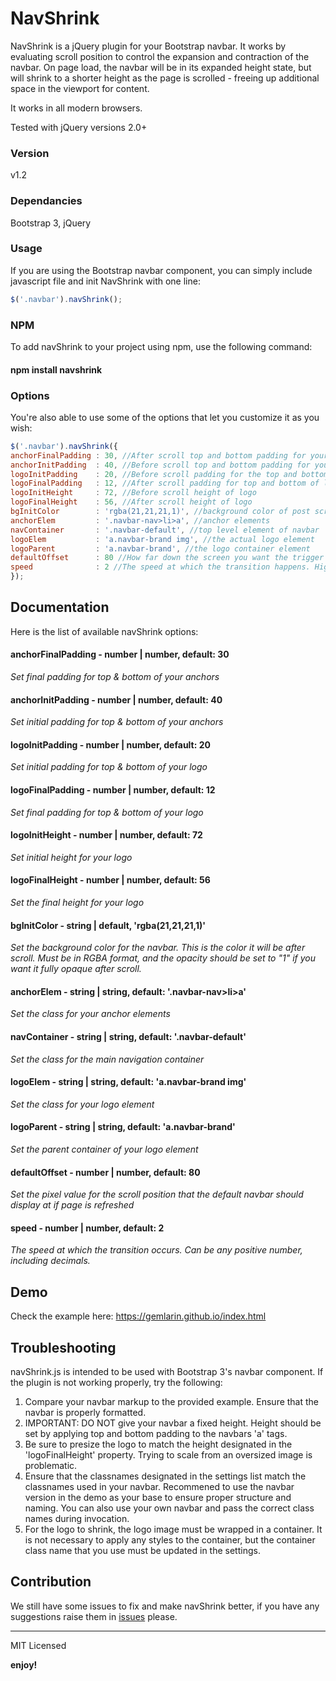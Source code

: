 # NavShrink

NavShrink is a jQuery plugin for your Bootstrap navbar. It works by evaluating scroll position to control the expansion and contraction of the navbar. On page load, the navbar will be in its expanded height state, but will shrink to a shorter height as the page is scrolled - freeing up additional space in the viewport for content.

It works in all modern browsers.

Tested with jQuery versions 2.0+

### Version
v1.2

### Dependancies

Bootstrap 3, jQuery

### Usage

If you are using the Bootstrap navbar component, you can simply include javascript file and init NavShrink with one line:

```javascript
$('.navbar').navShrink();
```

### NPM
To add navShrink to your project using npm, use the following command:
#### npm install navshrink

### Options

You're also able to use some of the options that let you customize it as you wish:

```javascript
$('.navbar').navShrink({
anchorFinalPadding : 30, //After scroll top and bottom padding for your anchors
anchorInitPadding  : 40, //Before scroll top and bottom padding for your anchors
logoInitPadding    : 20, //Before scroll padding for the top and bottom of logo
logoFinalPadding   : 12, //After scroll padding for top and bottom of logo
logoInitHeight     : 72, //Before scroll height of logo
logoFinalHeight    : 56, //After scroll height of logo
bgInitColor        : 'rgba(21,21,21,1)', //background color of post scroll navbar. MUST be in RGBA with an opacity of 1.
anchorElem         : '.navbar-nav>li>a', //anchor elements
navContainer       : '.navbar-default', //top level element of navbar
logoElem           : 'a.navbar-brand img', //the actual logo element
logoParent         : 'a.navbar-brand', //the logo container element
defaultOffset      : 80 //How far down the screen you want the trigger for the automatic navbar to occur
speed              : 2 //The speed at which the transition happens. Higher numbers means faster trasition. 
});

```

## Documentation

Here is the list of available navShrink options:

#### anchorFinalPadding - number | number, default: 30

_Set final padding for top & bottom of your anchors_

#### anchorInitPadding - number | number, default: 40

_Set initial padding for top & bottom of your anchors_

#### logoInitPadding - number | number, default: 20

_Set initial padding for top & bottom of your logo_

#### logoFinalPadding  - number | number, default: 12

_Set final padding for top & bottom of your logo_

#### logoInitHeight - number | number, default: 72

_Set initial height for your logo_

#### logoFinalHeight - number | number, default: 56

_Set the final height for your logo_

#### bgInitColor  - string | default, 'rgba(21,21,21,1)'

_Set the background color for the navbar. This is the color it will be after scroll. Must be in RGBA format, and the opacity should be set to "1" if you want it fully opaque after scroll._

#### anchorElem  - string | string, default: '.navbar-nav>li>a'

_Set the class for your anchor elements_

#### navContainer  - string | string, default: '.navbar-default'

_Set the class for the main navigation container_

#### logoElem - string | string, default: 'a.navbar-brand img'

_Set the class for your logo element_

#### logoParent - string | string, default: 'a.navbar-brand'

_Set the parent container of your logo element_

#### defaultOffset - number | number, default: 80

_Set the pixel value for the scroll position that the default navbar should display at if page is refreshed_

#### speed - number | number, default: 2

_The speed at which the transition occurs. Can be any positive number, including decimals._

## Demo

Check the example here: https://gemlarin.github.io/index.html

## Troubleshooting

navShrink.js is intended to be used with Bootstrap 3's navbar component. If the plugin is not working properly, try the following:

1. Compare your navbar markup to the provided example. Ensure that the navbar is properly formatted.
2. IMPORTANT: DO NOT give your navbar a fixed height.  Height should be set by applying top and bottom padding to the navbars 'a' tags.
3. Be sure to presize the logo to match the height designated in the 'logoFinalHeight' property. Trying to scale from an oversized image is problematic.
4. Ensure that the classnames designated in the settings list match the classnames used in your navbar. Recommened to use the navbar version in the demo as your base to ensure proper structure and naming. You can also use your own navbar and pass the correct class names during invocation.
5. For the logo to shrink, the logo image must be wrapped in a container. It is not necessary to apply any styles to the container, but the container class name that you use must be updated in the settings.

## Contribution

We still have some issues to fix and make navShrink better, if you have any suggestions raise them in [issues](https://github.com/gemlarin/shrinkNav/issues) please.

---

MIT Licensed

**enjoy!**